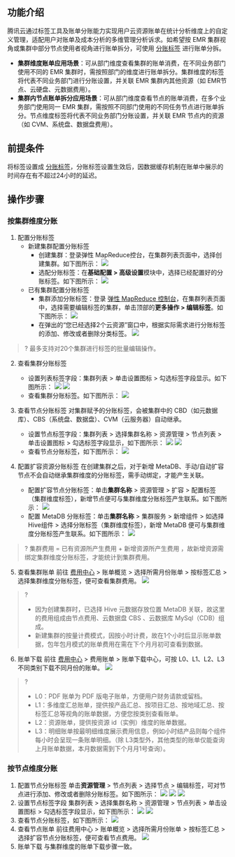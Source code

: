 ## 功能介绍
腾讯云通过标签工具及账单分账能力实现用户云资源账单在统计分析维度上的自定义管理，适配用户对账单及成本分析的多维管理分析诉求。如希望按 EMR 集群视角或集群中部分节点使用者视角进行账单拆分，可使用 [分账标签](https://cloud.tencent.com/document/product/555/37959) 进行账单分拆。

- **集群维度账单应用场景**：可从部门维度查看集群的账单消费，在不同业务部门使用不同的 EMR 集群时，需按照部门的维度进行账单拆分。集群维度的标签将代表不同业务部门进行分账设置，并关联 EMR 集群内其他资源（如 EMR节点、云硬盘、元数据费用）。
- **集群内节点账单拆分应用场景**：可从部门维度查看节点的账单消费，在多个业务部门使用同一 EMR 集群，需按照不同部门使用的不同任务节点进行账单拆分。节点维度标签将代表不同业务部门分账设置，并关联 EMR 节点内的资源（如 CVM、系统盘、数据盘费用）。

## 前提条件
将标签设置成 [分账标签](https://cloud.tencent.com/document/product/555/37959)，分账标签设置生效后，因数据缓存机制在账单中展示的时间存在有不超过24小时的延迟。

## 操作步骤
### 按集群维度分账
1. 配置分账标签
	- 新建集群配置分账标签
		- 创建集群：登录弹性 MapReduce控台，在集群列表页面中，选择创建集群。如下图所示：
![](https://qcloudimg.tencent-cloud.cn/raw/3ea464692e0cdaa3866b6cbab4559c86.png)
		- 选配分账标签：在**基础配置 > 高级设置**模块中，选择已经配置好的分账标签。如下图所示：
![](https://qcloudimg.tencent-cloud.cn/raw/4dc80322a82b55745db4afd514e9b4ba.png)
	- 已有集群配置分账标签
		- 集群添加分账标签：登录 [弹性 MapReduce 控制台](https://console.cloud.tencent.com/emr)，在集群列表页面中，选择需要编辑标签的集群，单击顶部的**更多操作 > 编辑标签**。如下图所示：
![](https://qcloudimg.tencent-cloud.cn/raw/ce068740976bfd63d488772b59ec63ee.png)
		- 在弹出的“您已经选择2个云资源”窗口中，根据实际需求进行分账标签的添加、修改或者删除分类标签。
![](https://qcloudimg.tencent-cloud.cn/raw/0953cb196d2eb3ae0c08212b52ad4bcc.png)
>? 最多支持对20个集群进行标签的批量编辑操作。

2. 查看集群分账标签
	- 设置列表标签字段：集群列表 > 单击设置图标 > 勾选标签字段显示。如下图所示：
![](https://qcloudimg.tencent-cloud.cn/raw/8ec2ddc6ed15c0f315fc181dde14c2db.png)
![](https://qcloudimg.tencent-cloud.cn/raw/911040b07dbb0ad734986dd693bad387.png)
	- 查看集群分账标签。如下图所示：
![](https://qcloudimg.tencent-cloud.cn/raw/afa5e56a5232d582a246333620a1742b.png)

3. 查看节点分账标签
对集群赋予的分账标签，会被集群中的 CBD（如元数据库）、CBS（系统盘、数据盘）、CVM（云服务器）自动继承。
	- 设置节点标签字段：集群列表 > 选择集群名称 > 资源管理 > 节点列表 >  单击设置图标 > 勾选标签字段显示，如下图所示：
![](https://qcloudimg.tencent-cloud.cn/raw/3ad486a1cfd0a259bdfaab93fe64a15d.png)
![](https://qcloudimg.tencent-cloud.cn/raw/222b87bdafbd154ba0a9ebe8fd38538b.png)
	- 查看节点分账标签，如下图所示：
![](https://qcloudimg.tencent-cloud.cn/raw/be5fc0f7e74df66e0ae3695ea9f05e19.png)

4. 配置扩容资源分账标签
在创建集群之后，对于新增 MetaDB、手动/自动扩容节点不会自动继承集群维度的分账标签，需手动绑定，才能产生关联。
	- 配置扩容节点分账标签：单击**集群名称** > 资源管理 > 扩容 > 配置标签（集群维度标签），新增节点便可与集群维度分账标签产生联系。如下图所示：
![](https://qcloudimg.tencent-cloud.cn/raw/2a3fa374608ca51577003f2a00dcfdc7.png)
	- 配置 MetaDB 分账标签：单击**集群名称** > 集群服务 > 新增组件 > 如选择Hive组件 > 选择分账标签（集群维度标签），新增 MetaDB 便可与集群维度分账标签产生联系。如下图所示：
![](https://qcloudimg.tencent-cloud.cn/raw/9c5085b1aed5991b7811b482e99e9ecd.png)
>? 集群费用 = 已有资源所产生费用 + 新增资源所产生费用 ，故新增资源需绑定集群维度分账标签，才能统计到集群费用。

5. 查看集群账单
前往 [费用中心](https://console.cloud.tencent.com/expense/bill/overview)  > 账单概览 > 选择所需月份账单 > 按标签汇总 > 选择集群维度分账标签，便可查看集群费用。
![](https://qcloudimg.tencent-cloud.cn/raw/9e4e2493b4836013b5809ab1b3cd625c.png)
>? 
>- 因为创建集群时，已选择 Hive 元数据存放位置 MetaDB 关联，故这里的费用组成由节点费用、云数据盘 CBS 、云数据库 MySql（CDB）组成。
>- 新建集群的按量计费模式，因按小时计费，故在1个小时后显示账单数据，包年包月模式的账单费用在需在下个月月初可查看到数据。

6. 账单下载
前往 [费用中心](https://console.cloud.tencent.com/expense/bill/overview)  > 费用账单 > 账单下载中心，可按 L0、L1、L2、L3不同类别下载不同月份的账单。
![](https://qcloudimg.tencent-cloud.cn/raw/f2ad0c44559913b94cb8c425ad7c5c3f.png)
>? 
>- L0：PDF 账单为 PDF 版电子账单，方便用户财务请款或留档。
>- L1：多维度汇总账单，提供按产品汇总、按项目汇总、按地域汇总、按标签汇总等视角的账单数据，方便您按类别查看账单。
>- L2：资源账单，提供按资源 id（实例）维度的账单数据。
>- L3：明细账单按最明细维度展示费用信息，例如小时结产品则每个组件每小时会呈现一条账单明细。（除 L3类型外，其他类型的账单仅能查询上月账单数据，本月数据需到下个月月1号查询）。

### 按节点维度分账
1. 配置节点分账标签
单击**资源管理** > 节点列表 > 选择节点 > 编辑标签，可对节点进行添加、修改或者删除分账标签。如下图所示：
![](https://qcloudimg.tencent-cloud.cn/raw/4da3f936b3deb4554e0b80fddee8dc1c.png)
![](https://qcloudimg.tencent-cloud.cn/raw/11b2d624c61cf05f8b10fd7ac7d50ed2.png)
![](https://qcloudimg.tencent-cloud.cn/raw/be181da5663737f9bf6b130e36c02d36.png)
2. 设置节点标签字段
集群列表 > 选择集群名称 > 资源管理 > 节点列表 >  单击设置图标 > 勾选标签字段显示，如下图所示：
![](https://qcloudimg.tencent-cloud.cn/raw/e2ae166792819d24131dc3322dda53dc.png)
![](https://qcloudimg.tencent-cloud.cn/raw/a2fb500051aaa7f9d9466d646f30df01.png)
3. 查看节点分账标签，如下图所示：
![](https://qcloudimg.tencent-cloud.cn/raw/7766db568a77ab10a954a0f0688bc566.png)
4. 查看节点账单
前往费用中心  > 账单概览 > 选择所需月份账单 > 按标签汇总 > 选择扩容节点分账标签，便可查看节点费用。
![](https://qcloudimg.tencent-cloud.cn/raw/cdcfdc3a831e672e939d55cc4cdca6a1.png)
5. 账单下载
与集群维度的账单下载步骤一致。












